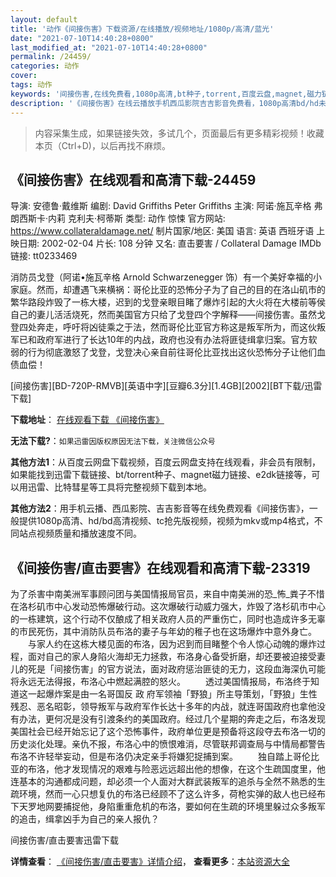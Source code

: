 ```yaml
---
layout: default
title: '动作《间接伤害》下载资源/在线播放/视频地址/1080p/高清/蓝光'
date: "2021-07-10T14:40:28+0800"
last_modified_at: "2021-07-10T14:40:28+0800"
permalink: /24459/
categories: 动作
cover:
tags: 动作
keywords: '间接伤害,在线免费看,1080p高清,bt种子,torrent,百度云盘,magnet,磁力链,迅雷下载资源'
description: '《间接伤害》在线云播放手机西瓜影院吉吉影音免费看，1080p高清bd/hd未删减完整版和tc抢先枪版，mkv/mp4格式，附带bt/torrent种子、magnet/磁力链、百度云盘、网盘资源迅雷下载链接'
---
```


>内容采集生成，如果链接失效，多试几个，页面最后有更多精彩视频！收藏本页（Ctrl+D)，以后再找不麻烦。


## 《间接伤害》在线观看和高清下载-24459

导演: 安德鲁·戴维斯 编剧: David Griffiths Peter Griffiths 主演: 阿诺·施瓦辛格 弗朗西斯卡·内莉 克利夫·柯蒂斯 类型: 动作 惊悚 官方网站: https://www.collateraldamage.net/ 制片国家/地区: 美国 语言: 英语 西班牙语 上映日期: 2002-02-04 片长: 108 分钟 又名: 直击要害 / Collateral Damage IMDb链接: tt0233469

消防员戈登（阿诺•施瓦辛格 Arnold Schwarzenegger 饰）有一个美好幸福的小家庭。然而，却遭遇飞来横祸：哥伦比亚的恐怖分子为了自己的目的在洛山矶市的繁华路段炸毁了一栋大楼，迟到的戈登亲眼目睹了爆炸引起的大火将在大楼前等侯自己的妻儿活活烧死，然而美国官方只给了戈登四个字解释――间接伤害。虽然戈登四处奔走，呼吁将凶徒乘之于法，然而哥伦比亚官方称这是叛军所为，而这伙叛军已和政府军进行了长达10年的内战，政府也没有办法将匪徒缉拿归案。官方软弱的行为彻底激怒了戈登，戈登决心亲自前往哥伦比亚找出这伙恐怖分子让他们血债血偿！


[间接伤害][BD-720P-RMVB][英语中字][豆瓣6.3分][1.4GB][2002][BT下载/迅雷下载]

**下载地址**： [在线观看下载 《间接伤害》](https://www.btdx8.com/torrent/collateral_damage_2002.html) 


**无法下载?**：`如果迅雷因版权原因无法下载，关注微信公众号 `

**其他方法1**：从百度云网盘下载视频，百度云网盘支持在线观看，非会员有限制，如果能找到迅雷下载链接、bt/torrent种子、magnet磁力链接、e2dk链接等，可以用迅雷、比特彗星等工具将完整视频下载到本地。

**其他方法2**：用手机云播、西瓜影院、吉吉影音等在线免费观看《间接伤害》，一般提供1080p高清、hd/bd高清视频、tc抢先版视频，视频为mkv或mp4格式，不同站点视频质量和播放速度不同。


## 《间接伤害/直击要害》在线观看和高清下载-23319

为了杀害中南美洲军事顾问团与美国情报局官员，来自中南美洲的恐_怖_粪子不惜在洛杉矶市中心发动恐怖爆破行动。这次爆破行动威力强大，炸毁了洛杉矶市中心的一栋建筑，这个行动不仅酿成了相关政府人员的严重伤亡，同时也造成许多无辜的市民死伤，其中消防队员布洛的妻子与年幼的稚子也在这场爆炸中意外身亡。 　　与家人约在这栋大楼见面的布洛，因为迟到而目睹整个令人惊心动魄的爆炸过程，面对自己的家人身陷火海却无力拯救，布洛身心备受折磨，却还要被迫接受妻儿的死是「间接伤害」的官方说法，面对政府惩治匪徒的无力，这段血海深仇可能将永远无法得报，布洛心中燃起满腔的怒火。 　　透过美国情报局，布洛终于知道这一起爆炸案是由一名哥国反 政 府军领袖「野狼」所主导策划，「野狼」生性残忍、恶名昭彰，领导叛军与政府军作长达十多年的内战，就连哥国政府也拿他没有办法，更何况是没有引渡条约的美国政府。经过几个星期的奔走之后，布洛发现美国社会已经开始忘记了这个恐怖事件，政府单位更是预备将这段夺去布洛一切的历史淡化处理。亲仇不报，布洛心中的愤恨难消，尽管联邦调查局与中情局都警告布洛不许轻举妄动，但是布洛仍决定亲手将嫌犯捉捕到案。 　　独自踏上哥伦比亚的布洛，他才发现情况的艰难与险恶远远超出他的想像，在这个生疏国度里，他连基本的沟通都成问题，却必须一个人面对大群武装叛军的追杀与全然不熟悉的生疏环境，然而一心只想复仇的布洛已经顾不了这么许多，荷枪实弹的敌人也已经布下天罗地网要捕捉他，身陷重重危机的布洛，要如何在生疏的环境里躲过众多叛军的追击，缉拿凶手为自己的亲人报仇？


间接伤害/直击要害迅雷下载

**详情查看**： [《间接伤害/直击要害》详情介绍](/movie/23319/)， **查看更多**：[本站资源大全](/movie/t/all/)

